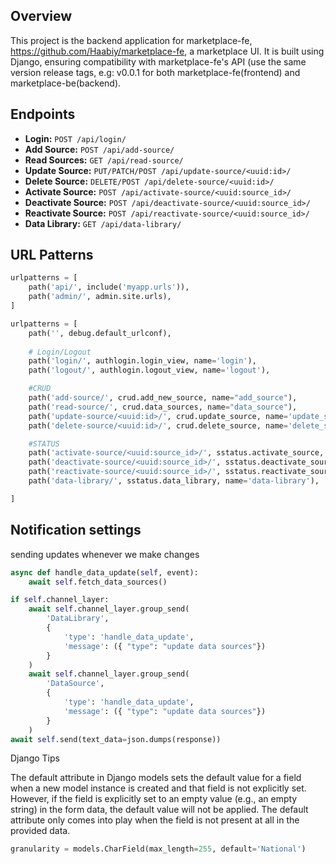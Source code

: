 ## Overview

This project is the backend application for marketplace-fe, https://github.com/Haabiy/marketplace-fe, a marketplace UI. It is built using Django, ensuring compatibility with marketplace-fe's API (use the same version release tags, e.g: v0.0.1 for both marketplace-fe(frontend) and marketplace-be(backend).
## Endpoints

- **Login:** `POST /api/login/`
- **Add Source:** `POST /api/add-source/`
- **Read Sources:** `GET /api/read-source/`
- **Update Source:** `PUT/PATCH/POST /api/update-source/<uuid:id>/`
- **Delete Source:** `DELETE/POST /api/delete-source/<uuid:id>/`
- **Activate Source:** `POST /api/activate-source/<uuid:source_id>/`
- **Deactivate Source:** `POST /api/deactivate-source/<uuid:source_id>/`
- **Reactivate Source:** `POST /api/reactivate-source/<uuid:source_id>/`
- **Data Library:** `GET /api/data-library/`

## URL Patterns

```python
urlpatterns = [
    path('api/', include('myapp.urls')),
    path('admin/', admin.site.urls),
]
```

```python
urlpatterns = [
    path('', debug.default_urlconf), 
    
    # Login/Logout
    path('login/', authlogin.login_view, name='login'),
    path('logout/', authlogin.logout_view, name='logout'),

    #CRUD
    path('add-source/', crud.add_new_source, name="add_source"),
    path('read-source/', crud.data_sources, name="data_source"),
    path('update-source/<uuid:id>/', crud.update_source, name='update_source'),
    path('delete-source/<uuid:id>/', crud.delete_source, name='delete_source'),

    #STATUS
    path('activate-source/<uuid:source_id>/', sstatus.activate_source, name='activate_source'),
    path('deactivate-source/<uuid:source_id>/', sstatus.deactivate_source, name='deactivate_source'),
    path('reactivate-source/<uuid:source_id>/', sstatus.reactivate_source, name='reactivate_source'),
    path('data-library/', sstatus.data_library, name='data-library'),

]
```

## Notification settings
sending updates whenever we make changes

```python
async def handle_data_update(self, event):
    await self.fetch_data_sources()
```
```python
if self.channel_layer:
    await self.channel_layer.group_send(
        'DataLibrary',
        {
            'type': 'handle_data_update',
            'message': ({ "type": "update data sources"})
        }
    )
    await self.channel_layer.group_send(
        'DataSource',
        {
            'type': 'handle_data_update',
            'message': ({ "type": "update data sources"})
        }
    )
await self.send(text_data=json.dumps(response))
```

Django Tips

The default attribute in Django models sets the default value for a field when a new model instance is created and that field is not explicitly set. However, if the field is explicitly set to an empty value (e.g., an empty string) in the form data, the default value will not be applied. The default attribute only comes into play when the field is not present at all in the provided data.

```python
granularity = models.CharField(max_length=255, default='National')

```
